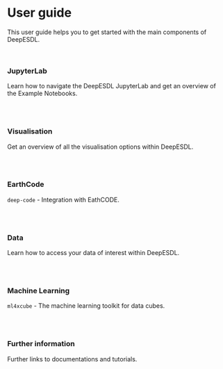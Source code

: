 # User guide

This user guide helps you to get started with the main components of
DeepESDL.

<br>

<div style="display: flex; flex-wrap: wrap; gap: 2rem; justify-content: left;">

  <a href="./jupyterlab/" style="text-decoration: none; color: inherit;">
    <div class="card">
      <h3>
        JupyterLab
      </h3>
      <p>
        Learn how to navigate the DeepESDL JupyterLab and get an overview of the Example Notebooks.
      </p>
    </div>
  </a>

  <a href="./visualisation/" style="text-decoration: none; color: inherit;">
    <div class="card"> 
      <h3>
        Visualisation
      </h3>
      <p>
        Get an overview of all the visualisation options within DeepESDL.
      </p>
    </div>
  </a>

  <a href="./earthcode/" style="text-decoration: none; color: inherit;">
    <div class="card"> 
      <h3>
        EarthCode
      </h3>
      <p>
        <code>deep-code</code> - Integration with EathCODE.
      </p>
    </div>
  </a>

  <a href="data/" style="text-decoration: none; color: inherit;">
    <div class="card"> 
      <h3>
        Data
      </h3>
      <p>
        Learn how to access your data of interest within DeepESDL.
      </p>
    </div>
  </a>

  <a href="../ml-toolkit/" style="text-decoration: none; color: inherit;">
    <div class="card"> 
      <h3>
        Machine Learning
      </h3>
      <p>
        <code>ml4xcube</code> - The machine learning toolkit for data cubes.
      </p>
    </div>
  </a>

  <a href="../further-information/" style="text-decoration: none; color: inherit;">
    <div class="card"> 
      <h3>
        Further information
      </h3>
      <p>
        Further links to documentations and tutorials.
      </p>
    </div>
  </a>

</div>

<br>

